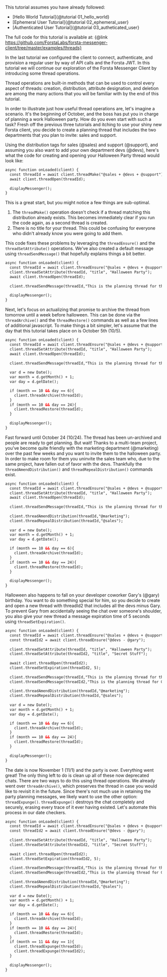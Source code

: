 This tutorial assumes you have already followed:
- [Hello World Tutorial]{@tutorial 01_hello_world}
- [Ephemeral User Tutorial]{@tutorial 02_ephemeral_user}
- [Authenticated User Tutorial]{@tutorial 03_autheticated_user}

The full code for this tutorial is available at: {@link https://github.com/ForstaLabs/forsta-messenger-client/tree/master/examples/threads}

In the last tutorial we configured the client to connect, authenticate, and provision a regular user by way of API calls and the Forsta JWT. In this tutorial we will continue our exploration of the Forsta Messenger Client by introducing some thread operations.

Thread operations are built-in methods that can be used to control every aspect of threads: creation, distribution, attribute designation, and deletion are among the many actions that you will be familiar with by the end of this tutorial.

In order to illustrate just how useful thread operations are, let's imagine a scenario. It's the beginning of October, and the boss has put you in charge of planning a work Halloween party. How do you even start with such a task? Fresh off the previous three tutorials and itching to use your shiny new Forsta client, you decide to create a planning thread that includes the two departments that you plan to invite: sales and support.

Using the distribution tags for sales (@sales) and support (@support), and assuming you also want to add your own department devs (@devs), here's what the code for creating and opening your Halloween Party thread would look like:

```html
async function onLoaded(client) {
  const threadId = await client.threadMake("@sales + @devs + @support");
  await client.threadOpen(threadId); 
      
  displayMessenger();
}
```
    
This is a great start, but you might notice a few things are sub-optimal.
  1. The `threadMake()` operation doesn't check if a thread matching this distribution already exists. This becomes immediately clear if you run the code again, as a second thread is created.
  2. There is no title for your thread. This could be confusing for everyone who didn't already know you were going to add them.
  
This code fixes these problems by leveraging the `threadEnsure()` and the `threadSetAttribute()` operations. We've also created a default message using `threadSendMessage()` that hopefully explains things a bit better.

```html
async function onLoaded(client) {
  const threadId = await client.threadEnsure("@sales + @devs + @support");
  client.threadSetAttribute(threadId, "title", "Halloween Party");
  await client.threadOpen(threadId);
      
  client.threadSendMessage(threadId,"This is the planning thread for the halloween party! I know it's early, so tomorrow I'll archive this until a week before halloween.");
      
  displayMessenger();
}
```
    
Next, let's focus on actualizing that promise to archive the thread from tomorrow until a week before halloween. This can be done via the `threadArchive()` and the `threadRestore()` commands as well as a few lines of additional javascript. To make things a bit simpler, let's assume that the day that this tutorial takes place on is October 5th (10/5).

```html
async function onLoaded(client) {
  const threadId = await client.threadEnsure("@sales + @devs + @support");
  client.threadSetAttribute(threadId, "title", "Halloween Party");
  await client.threadOpen(threadId);
      
  client.threadSendMessage(threadId,"This is the planning thread for the halloween party! I know it's early, so tomorrow I'll archive this until a week before halloween.");
      
  var d = new Date();
  var month = d.getMonth() + 1;
  var day = d.getDate();

  if (month == 10 && day == 6){
    client.threadArchive(threadId);
  }
  if (month == 10 && day == 24){
    client.threadRestore(threadId);
  }
      
  displayMessenger();
}
```
    
Fast forward until October 24 (10/24). The thread has been un-archived and people are ready to get planning. But wait! Thanks to a multi-team project, you've become quite friendly with the marketing department (@marketing) over the past few weeks and you want to invite them to the halloween party. In order to make room for them you uninvite the sales team who, due to the same project, have fallen out of favor with the devs. Thankfully the `threadAmendDistribution()` and `threadRepealDistribution()` commands exist.

```html
async function onLoaded(client) {
  const threadId = await client.threadEnsure("@sales + @devs + @support");
  client.threadSetAttribute(threadId, "title", "Halloween Party");
  await client.threadOpen(threadId);
      
  client.threadSendMessage(threadId,"This is the planning thread for the halloween party! I know it's early, so tomorrow I'll archive this until a week before halloween.");
      
  client.threadAmendDistribution(threadId,"@marketing");
  client.threadRepealDistribution(threadId,"@sales");
      
  var d = new Date();
  var month = d.getMonth() + 1;
  var day = d.getDate();

  if (month == 10 && day == 6){
    client.threadArchive(threadId);
  }
  if (month == 10 && day == 24){
    client.threadRestore(threadId);
  }
      
  displayMessenger();
}
```

Halloween also happens to fall on your developer coworker Gary's (@gary) birthday. You want to do something special for him, so you decide to create and open a new thread with threadId2 that includes all the devs minus Gary. To prevent Gary from accidentally seeing the chat over someone's shoulder, you also give your new thread a message expiration time of 5 seconds using `threadSetExpiration()`.

```html
async function onLoaded(client) {
  const threadId = await client.threadEnsure("@sales + @devs + @support");
  const threadId2 = await client.threadEnsure("@devs - @gary");
      
  client.threadSetAttribute(threadId, "title", "Halloween Party");
  client.threadSetAttribute(threadId2, "title", "Secret Stuff");
      
  await client.threadOpen(threadId2);
  client.threadSetExpiration(threadId2, 5);
      
  client.threadSendMessage(threadId,"This is the planning thread for the halloween party! I know it's early, so tomorrow I'll archive this until a week before halloween.");
  client.threadSendMessage(threadId2,"This is the planning thread for Gary's surprise party. Dont let him see this!");
      
  client.threadAmendDistribution(threadId,"@marketing");
  client.threadRepealDistribution(threadId,"@sales");
      
  var d = new Date();
  var month = d.getMonth() + 1;
  var day = d.getDate();

  if (month == 10 && day == 6){
    client.threadArchive(threadId);
  }
  if (month == 10 && day == 24){
    client.threadRestore(threadId);
  }
      
  displayMessenger();
}
```

The date is now November 1 (11/1) and the party is over. Everything went great! The only thing left to do is clean up all of these now deprecated chats. There are two ways to do this using thread operations. We already went over `threadArchive()`, which preserves the thread in case you would like to revisit it in the future. Since there's not much use in retaining the party planning messages, we likely want to use the other option: `threadExpunge()`. `threadExpunge()` destroys the chat completely and securely, erasing every trace of it ever having existed. Let's automate this process in our date checkers.

```html
async function onLoaded(client) {
  const threadId = await client.threadEnsure("@sales + @devs + @support");
  const threadId2 = await client.threadEnsure("@devs - @gary");
      
  client.threadSetAttribute(threadId, "title", "Halloween Party");
  client.threadSetAttribute(threadId2, "title", "Secret Stuff");
      
  await client.threadOpen(threadId2);
  client.threadSetExpiration(threadId2, 5);
      
  client.threadSendMessage(threadId,"This is the planning thread for the halloween party! I know it's early, so tomorrow I'll archive this until a week before halloween.");
  client.threadSendMessage(threadId2,"This is the planning thread for Gary's surprise party. Dont let him see this!");
      
  client.threadAmendDistribution(threadId,"@marketing");
  client.threadRepealDistribution(threadId,"@sales");
      
  var d = new Date();
  var month = d.getMonth() + 1;
  var day = d.getDate();

  if (month == 10 && day == 6){
    client.threadArchive(threadId);
  }
  if (month == 10 && day == 24){
    client.threadRestore(threadId);
  }
  if (month == 11 && day == 1){
    client.threadExpunge(threadId);
    client.threadExpunge(threadId2);
  }
      
  displayMessenger();
}
```

